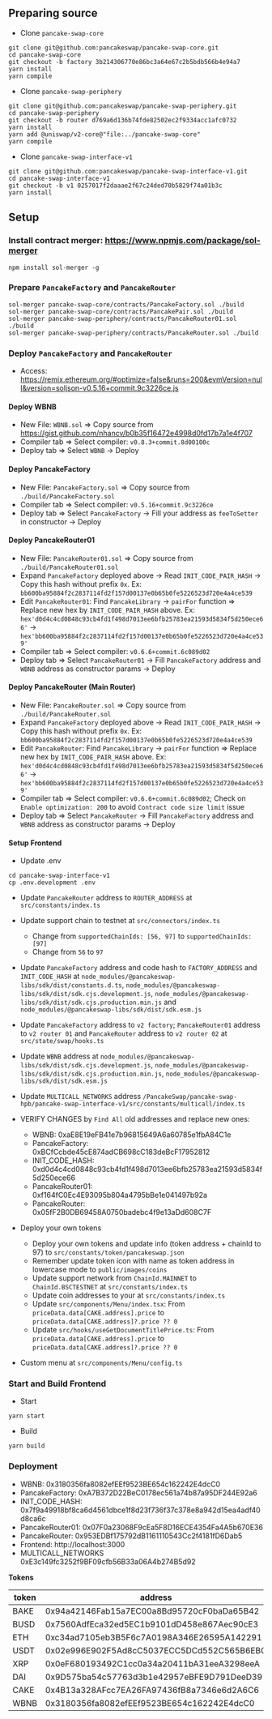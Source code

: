 
## Preparing source

- Clone `pancake-swap-core`
```
git clone git@github.com:pancakeswap/pancake-swap-core.git
cd pancake-swap-core
git checkout -b factory 3b214306770e86bc3a64e67c2b5bdb566b4e94a7
yarn install
yarn compile
```

- Clone `pancake-swap-periphery`
```
git clone git@github.com:pancakeswap/pancake-swap-periphery.git
cd pancake-swap-periphery
git checkout -b router d769a6d136b74fde82502ec2f9334acc1afc0732
yarn install
yarn add @uniswap/v2-core@"file:../pancake-swap-core"
yarn compile
```

- Clone `pancake-swap-interface-v1`
```
git clone git@github.com:pancakeswap/pancake-swap-interface-v1.git
cd pancake-swap-interface-v1
git checkout -b v1 0257017f2daaae2f67c24ded70b5829f74a01b3c
yarn install
```


## Setup

### Install contract merger: https://www.npmjs.com/package/sol-merger
```
npm install sol-merger -g
```

### Prepare `PancakeFactory` and `PancakeRouter`
```
sol-merger pancake-swap-core/contracts/PancakeFactory.sol ./build
sol-merger pancake-swap-core/contracts/PancakePair.sol ./build
sol-merger pancake-swap-periphery/contracts/PancakeRouter01.sol ./build
sol-merger pancake-swap-periphery/contracts/PancakeRouter.sol ./build
```

### Deploy `PancakeFactory` and `PancakeRouter`

- Access: https://remix.ethereum.org/#optimize=false&runs=200&evmVersion=null&version=soljson-v0.5.16+commit.9c3226ce.js

#### Deploy WBNB

+ New File: `WBNB.sol` => Copy source from https://gist.github.com/nhancv/b0b35f16472e4998d0fd17b7a1e4f707
+ Compiler tab => Select compiler: `v0.8.3+commit.8d00100c`
+ Deploy tab => Select `WBNB` -> Deploy

#### Deploy PancakeFactory

+ New File: `PancakeFactory.sol` => Copy source from `./build/PancakeFactory.sol`
+ Compiler tab => Select compiler: `v0.5.16+commit.9c3226ce`
+ Deploy tab => Select `PancakeFactory` -> Fill your address as `feeToSetter` in constructor -> Deploy

#### Deploy PancakeRouter01

+ New File: `PancakeRouter01.sol` => Copy source from `./build/PancakeRouter01.sol`
+ Expand `PancakeFactory` deployed above -> Read `INIT_CODE_PAIR_HASH` -> Copy this hash without prefix `0x`. Ex: `bb600ba95884f2c2837114fd2f157d00137e0b65b0fe5226523d720e4a4ce539`
+ Edit `PancakeRouter01`: Find `PancakeLibrary` -> `pairFor` function => Replace new hex by `INIT_CODE_PAIR_HASH` above. Ex: `hex'd0d4c4cd0848c93cb4fd1f498d7013ee6bfb25783ea21593d5834f5d250ece66'` -> `hex'bb600ba95884f2c2837114fd2f157d00137e0b65b0fe5226523d720e4a4ce539'`
+ Compiler tab => Select compiler: `v0.6.6+commit.6c089d02`
+ Deploy tab => Select `PancakeRouter01` -> Fill `PancakeFactory` address and `WBNB` address as constructor params -> Deploy

#### Deploy PancakeRouter (Main Router)

+ New File: `PancakeRouter.sol` => Copy source from `./build/PancakeRouter.sol`
+ Expand `PancakeFactory` deployed above -> Read `INIT_CODE_PAIR_HASH` -> Copy this hash without prefix `0x`. Ex: `bb600ba95884f2c2837114fd2f157d00137e0b65b0fe5226523d720e4a4ce539`
+ Edit `PancakeRouter`: Find `PancakeLibrary` -> `pairFor` function => Replace new hex by `INIT_CODE_PAIR_HASH` above. Ex: `hex'd0d4c4cd0848c93cb4fd1f498d7013ee6bfb25783ea21593d5834f5d250ece66'` -> `hex'bb600ba95884f2c2837114fd2f157d00137e0b65b0fe5226523d720e4a4ce539'`
+ Compiler tab => Select compiler: `v0.6.6+commit.6c089d02`; Check on `Enable optimization: 200` to avoid `Contract code size limit` issue
+ Deploy tab => Select `PancakeRouter` -> Fill `PancakeFactory` address and `WBNB` address as constructor params -> Deploy


#### Setup Frontend

- Update .env
```
cd pancake-swap-interface-v1
cp .env.development .env
```

- Update `PancakeRouter` address to `ROUTER_ADDRESS` at `src/constants/index.ts`
  
- Update support chain to testnet at `src/connectors/index.ts`
	+ Change from `supportedChainIds: [56, 97]` to `supportedChainIds: [97]`
	+ Change from `56` to `97`

- Update `PancakeFactory` address and code hash to `FACTORY_ADDRESS` and `INIT_CODE_HASH` at `node_modules/@pancakeswap-libs/sdk/dist/constants.d.ts`, `node_modules/@pancakeswap-libs/sdk/dist/sdk.cjs.development.js`, `node_modules/@pancakeswap-libs/sdk/dist/sdk.cjs.production.min.js` and `node_modules/@pancakeswap-libs/sdk/dist/sdk.esm.js`

- Update `PancakeFactory` address to `v2 factory`; `PancakeRouter01` address to `v2 router 01` and `PancakeRouter` address to `v2 router 02` at `src/state/swap/hooks.ts`

- Update `WBNB` address at `node_modules/@pancakeswap-libs/sdk/dist/sdk.cjs.development.js`, `node_modules/@pancakeswap-libs/sdk/dist/sdk.cjs.production.min.js`, `node_modules/@pancakeswap-libs/sdk/dist/sdk.esm.js`


- Update `MULTICALL_NETWORKS` address `/PancakeSwap/pancake-swap-hpb/pancake-swap-interface-v1/src/constants/multicall/index.ts`

- VERIFY CHANGES by `Find All` old addresses and replace new ones:
	+ WBNB:            0xaE8E19eFB41e7b96815649A6a60785e1fbA84C1e
	+ PancakeFactory:  0xBCfCcbde45cE874adCB698cC183deBcF17952812
	+ INIT_CODE_HASH:  0xd0d4c4cd0848c93cb4fd1f498d7013ee6bfb25783ea21593d5834f5d250ece66
	+ PancakeRouter01: 0xf164fC0Ec4E93095b804a4795bBe1e041497b92a
	+ PancakeRouter:   0x05fF2B0DB69458A0750badebc4f9e13aDd608C7F
	
- Deploy your own tokens
	+ Deploy your own tokens and update info (token address + chainId to 97) to `src/constants/token/pancakeswap.json`
	+ Remember update token icon with name as token address in lowercase mode to `public/images/coins`
	+ Update support network from `ChainId.MAINNET` to `ChainId.BSCTESTNET` at `src/constants/index.ts`
	+ Update coin addresses to your at `src/constants/index.ts`
	+ Update `src/components/Menu/index.tsx`: From `priceData.data[CAKE.address].price` to `priceData.data[CAKE.address]?.price ?? 0`
	+ Update `src/hooks/useGetDocumentTitlePrice.ts`: From `priceData.data[CAKE.address].price` to `priceData.data[CAKE.address]?.price ?? 0`
	
- Custom menu at `src/components/Menu/config.ts`


### Start and Build Frontend

- Start
```
yarn start
```

- Build
```
yarn build
```

### Deployment

- WBNB:            0x3180356fa8082efEEf9523BE654c162242E4dcC0
- PancakeFactory:  0xA7B372D22BeC0178ec561a74b87a95DF244E92a6
- INIT_CODE_HASH:  0x7f9a49918bf8ca6d4561dbce1f8d23f736f37c378e8a942d15ea4adf40d8ca6c
- PancakeRouter01: 0x07F0a23068F9cEa5F8D16ECE4354Fa4A5b670E36
- PancakeRouter:   0x953EDBf175792dB1161110543Cc2f4181fD6Dab5
- Frontend:        http://localhost:3000
- MULTICALL_NETWORKS 0xE3c149fc3252f9BF09cfb56B33a06A4b274B5d92

**Tokens**

| token | address                                    | hash                                                         |
| ----- | ------------------------------------------ | ------------------------------------------------------------ |
| BAKE  | 0x94a42146Fab15a7EC00a8Bd95720cF0baDa65B42 | 0x6098e13955cf0853eb479f802bb4801f892258d8743f48178bd3b49e304d6bc9 |
| BUSD  | 0x7560AdfEca32ed5EC1b9101dD458e867Aec90cE3 | 0xfba1330074958956f9cff9112f51bb4589df011f3ebac3a9e891627f6f1a7811 |
| ETH   | 0xc34ad7105eb3B5F6c7A0198A346E26595A142291 | 0x0ceefc7c3d22dc3bc030ad33e62e402315a8aaae57968595d4d57b046ee5160e |
| USDT  | 0x02e996E902F5Ad8cC5037ECC5DCd552C565B6EBC | 0x95ed10809c17de41f2872708dcf646e43b4720c38293de57674454e893009db8 |
| XRP   | 0x0eF680193492C1cc0a34a20411bA31eeA3298eeA | 0x45324f79100d845ae410d666ec87cbda3a2b2650dcb3f5dae7d0ca82a99a3cbf |
| DAI   | 0x9D575ba54c57763d3b1e42957eBFE9D791DeeD39 | 0x5fda7bdadfe57e8b0334b99c7d699a5d2afdf8a2c12c2ee87ac5432cb69c8e7c |
| CAKE  | 0x4B13a328AFcc7EA26FA97436fB8a7346e6d2A6C6 | 0xc1c54f99aea29f3845c77b7a3f9b6ebfbe9aabb29a8414bacd0d879ddbfa27ed |
| WBNB  | 0x3180356fa8082efEEf9523BE654c162242E4dcC0 | 0x33c7311e0acd78c0709cbc8f2141d2d168667c7aae1e1b967a44f3a64e748b9b |
